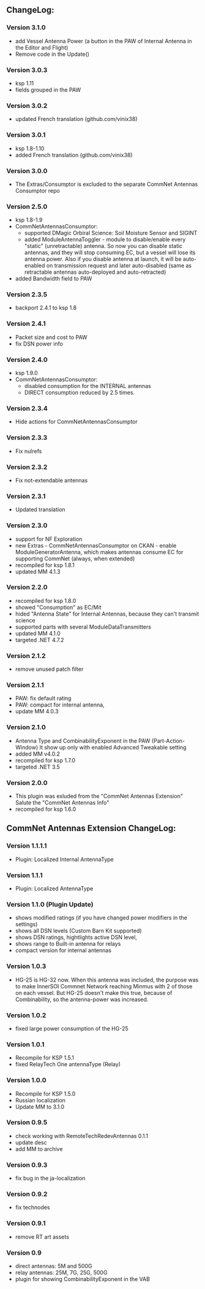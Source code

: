 ## ChangeLog:

### Version 3.1.0
* add Vessel Antenna Power (a button in the PAW of Internal Antenna in the Editor and Flight) 
* Remove code in the Update()

### Version 3.0.3
 * ksp 1.11
 * fields grouped in the PAW

### Version 3.0.2
 * updated French translation (github.com/vinix38)

### Version 3.0.1
 * ksp 1.8-1.10
 * added French translation (github.com/vinix38)

### Version 3.0.0
 * The Extras/Consumptor is excluded to the separate CommNet Antennas Consumptor repo

### Version 2.5.0
 * ksp 1.8-1.9
 * CommNetAntennasConsumptor:
    * supported DMagic Orbiral Science: Soil Moisture Sensor and SIGINT
    * added ModuleAntennaToggler - module to disable/enable every "static" (unretractable) antenna. 
      So now you can disable static antennas, and they will stop consuming EC, but a vessel will lose its antenna power.
      Also if you disable antenna at launch, it will be auto-enabled on transmission request and later auto-disabled
      (same as retractable antennas auto-deployed and auto-retracted)
 * added Bandwidth field to PAW

### Version 2.3.5
 * backport 2.4.1 to ksp 1.8

### Version 2.4.1
 * Packet size and cost to PAW 
 * fix DSN power info

### Version 2.4.0
 * ksp 1.9.0
 * CommNetAntennasConsumptor:
     * disabled consumption for the INTERNAL antennas
     * DIRECT consumption reduced by 2.5 times.

### Version 2.3.4
 * Hide actions for CommNetAntennasConsumptor

### Version 2.3.3
 * Fix nulrefs

### Version 2.3.2
 * Fix not-extendable antennas

### Version 2.3.1
 * Updated translation

### Version 2.3.0
 * support for NF Exploration
 * new Extras - CommNetAntennasConsumptor on CKAN - enable ModuleGeneratorAntenna, 
   which makes antennas consume EC for supporting CommNet (always, when extended)
 * recompiled for ksp 1.8.1
 * updated MM 4.1.3

### Version 2.2.0
 * recompiled for ksp 1.8.0
 * showed "Consumption" as EC/Mit
 * hided "Antenna State" for Internal Antennas, because they can't transmit science
 * supported parts with several ModuleDataTransmitters
 * updated MM 4.1.0
 * targeted .NET 4.7.2

### Version 2.1.2
 * remove unused patch filter

### Version 2.1.1
 * PAW: fix default rating
 * PAW: compact for internal antenna, 
 * update MM 4.0.3

### Version 2.1.0
 * Antenna Type and CombinabilityExponent in the PAW (Part-Action-Window)
   It show up only with enabled Advanced Tweakable setting 
 * added MM v4.0.2
 * recompiled for ksp 1.7.0
 * targeted .NET 3.5 
 

### Version 2.0.0
 * This plugin was exluded from the "CommNet Antennas Extension"
   Salute the "CommNet Antennas Info"
 * recompiled for ksp 1.6.0



## CommNet Antennas Extension ChangeLog:

### Version 1.1.1.1
 * Plugin: Localized Internal AntennaType

### Version 1.1.1
 * Plugin: Localized AntennaType

### Version 1.1.0 (Plugin Update)
 * shows modified ratings (if you have changed power modifiers in the settings)
 * shows all DSN levels (Custom Barn Kit supported)
 * shows DSN ratings, hightlights active DSN level, 
 * shows range to Built-in antenna for relays
 * compact version for internal antennas

### Version 1.0.3
 * HG-25 is HG-32 now.
   When this antenna was included, the purpose was to make 
   InnerSOI Commnet Network reaching Minmus with 2 of those on each vessel.
   But HG-25 doesn't make this true, because of Combinability, 
   so the antenna-power was increased.

### Version 1.0.2
 * fixed large power consumption of the HG-25

### Version 1.0.1
 * Recompile for KSP 1.5.1
 * fixed RelayTech One antennaType (Relay)

### Version 1.0.0
 * Recompile for KSP 1.5.0
 * Russian localization
 * Update MM to 3.1.0

### Version 0.9.5
 * check working with RemoteTechRedevAntennas 0.1.1
 * update desc
 * add MM to archive

### Version 0.9.3
 * fix bug in the ja-localization

### Version 0.9.2
 * fix technodes

### Version 0.9.1
 * remove RT art assets

### Version 0.9
 * direct antennas: 5M and 500G
 * relay antennas: 25M, 7G, 25G, 500G
 * plugin for showing CombinabilityExponent in the VAB
